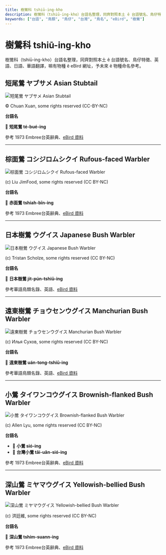 ```yaml
---
title: 樹鶯科 tshiū-ing-kho
description: 樹鶯科（tshiū-ing-kho）台語名整理，同齊對照本土 ê 台語號名、鳥仔特徵、英語、日語、華語翻譯，嘛有物種 ê eBird 網址，予未來 ê 物種命名參考。
keywords: ["台語", "鳥類", "鳥仔", "台灣", "鳥名", "eBird", "樹鶯"]
---
```


# 樹鶯科 tshiū-ing-kho

樹鶯科（tshiū-ing-kho）台語名整理，同齊對照本土 ê 台語號名、鳥仔特徵、英語、日語、華語翻譯，嘛有物種 ê eBird 網址，予未來 ê 物種命名參考。

## 短尾鶯 ヤブサメ Asian Stubtail

![短尾鶯 ヤブサメ Asian Stubtail](https://inaturalist-open-data.s3.amazonaws.com/photos/306929514/medium.jpg)

© Chuan Xuan, some rights reserved (CC-BY-NC)

**台語名**

🎯 **短尾鶯 té-bué-ing**

參考 1973 Embree台英辭典、[eBird 資料](https://ebird.org/species/asistu1)

---

## 棕面鶯 コシジロムシクイ Rufous-faced Warbler

![棕面鶯 コシジロムシクイ Rufous-faced Warbler](https://inaturalist-open-data.s3.amazonaws.com/photos/12865244/medium.jpg)

(c) Liu JimFood, some rights reserved (CC BY-NC)

**台語名**

🎯 **赤面鶯 tshiah-bīn-ing**

參考 1973 Embree台英辭典、[eBird 資料](https://ebird.org/species/rufwar1)

---

## 日本樹鶯 ウグイス Japanese Bush Warbler

![日本樹鶯 ウグイス Japanese Bush Warbler](https://inaturalist-open-data.s3.amazonaws.com/photos/112707405/medium.jpg)

(c) Tristan Scholze, some rights reserved (CC BY-NC)

**台語名**

🎯 **日本樹鶯 ji̍t-pún-tshiū-ing**

參考華語鳥類名錄、英語、[eBird 資料](https://ebird.org/species/jabwar)

---

## 遠東樹鶯 チョウセンウグイス Manchurian Bush Warbler

![遠東樹鶯 チョウセンウグイス Manchurian Bush Warbler](https://inaturalist-open-data.s3.amazonaws.com/photos/137092803/medium.jpg)

(c) Илья Сухов, some rights reserved (CC BY-NC)

**台語名**

🎯 **遠東樹鶯 uán-tong-tshiū-ing**

參考華語鳥類名錄、英語、[eBird 資料](https://ebird.org/species/manbuw1)

---

## 小鶯 タイワンコウグイス Brownish-flanked Bush Warbler

![小鶯 タイワンコウグイス Brownish-flanked Bush Warbler](https://inaturalist-open-data.s3.amazonaws.com/photos/24590989/medium.jpeg)

(c) Allen Lyu, some rights reserved (CC BY-NC)

**台語名**

- 🎯 **小鶯 sió-ing**
- 🎯 **台灣小鶯 tâi-uân-sió-ing**

參考 1973 Embree台英辭典、[eBird 資料](https://ebird.org/species/bfbwar1)

---

## 深山鶯 ミヤマウグイス Yellowish-bellied Bush Warbler

![深山鶯 ミヤマウグイス Yellowish-bellied Bush Warbler](https://inaturalist-open-data.s3.amazonaws.com/photos/89035943/medium.jpg)

(c) 洪廷維, some rights reserved (CC BY-NC)

**台語名**

🎯 **深山鶯 tshim-suann-ing**

參考 1973 Embree台英辭典、[eBird 資料](https://ebird.org/species/ybbwar1)

